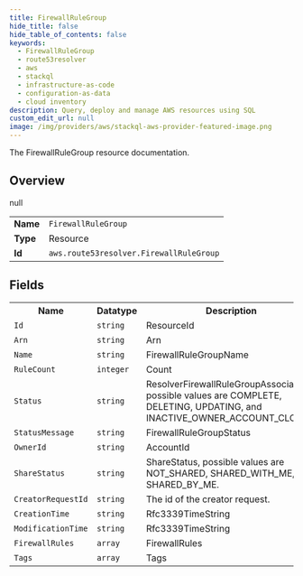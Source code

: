 ```yaml
---
title: FirewallRuleGroup
hide_title: false
hide_table_of_contents: false
keywords:
  - FirewallRuleGroup
  - route53resolver
  - aws
  - stackql
  - infrastructure-as-code
  - configuration-as-data
  - cloud inventory
description: Query, deploy and manage AWS resources using SQL
custom_edit_url: null
image: /img/providers/aws/stackql-aws-provider-featured-image.png
---
```

The FirewallRuleGroup resource documentation.

## Overview
<table><tbody>
<tr><td><b>Name</b></td><td><code>FirewallRuleGroup</code></td></tr>
<tr><td><b>Type</b></td><td>Resource</td></tr>
null
<tr><td><b>Id</b></td><td><code>aws.route53resolver.FirewallRuleGroup</code></td></tr>
</tbody></table>

## Fields
<table><tbody>
<tr><th>Name</th><th>Datatype</th><th>Description</th></tr>
<tr><td><code>Id</code></td><td><code>string</code></td><td>ResourceId</td></tr><tr><td><code>Arn</code></td><td><code>string</code></td><td>Arn</td></tr><tr><td><code>Name</code></td><td><code>string</code></td><td>FirewallRuleGroupName</td></tr><tr><td><code>RuleCount</code></td><td><code>integer</code></td><td>Count</td></tr><tr><td><code>Status</code></td><td><code>string</code></td><td>ResolverFirewallRuleGroupAssociation, possible values are COMPLETE, DELETING, UPDATING, and INACTIVE_OWNER_ACCOUNT_CLOSED.</td></tr><tr><td><code>StatusMessage</code></td><td><code>string</code></td><td>FirewallRuleGroupStatus</td></tr><tr><td><code>OwnerId</code></td><td><code>string</code></td><td>AccountId</td></tr><tr><td><code>ShareStatus</code></td><td><code>string</code></td><td>ShareStatus, possible values are NOT_SHARED, SHARED_WITH_ME, SHARED_BY_ME.</td></tr><tr><td><code>CreatorRequestId</code></td><td><code>string</code></td><td>The id of the creator request.</td></tr><tr><td><code>CreationTime</code></td><td><code>string</code></td><td>Rfc3339TimeString</td></tr><tr><td><code>ModificationTime</code></td><td><code>string</code></td><td>Rfc3339TimeString</td></tr><tr><td><code>FirewallRules</code></td><td><code>array</code></td><td>FirewallRules</td></tr><tr><td><code>Tags</code></td><td><code>array</code></td><td>Tags</td></tr>
</tbody></table>